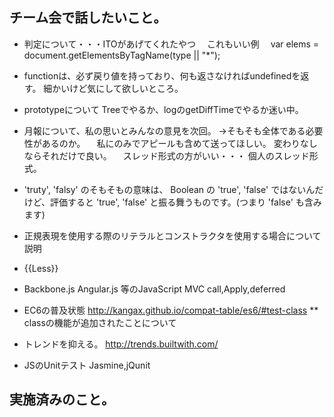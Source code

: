 ## チーム会で話したいこと。
* 判定について・・・ITOがあげてくれたやつ
　これもいい例
　var elems = document.getElementsByTagName(type || "*");
*  functionは、必ず戻り値を持っており、何も返さなければundefinedを返す。
細かいけど気にして欲しいところ。
*  prototypeについて
Treeでやるか、logのgetDiffTimeでやるか迷い中。
* 月報について、私の思いとみんなの意見を次回。
→そもそも全体である必要性があるのか。
　私にのみでアピールも含めて送ってほしい。
 変わりなしならそれだけで良い。
　スレッド形式の方がいい・・・
 個人のスレッド形式。
*  'truty', 'falsy' のそもそもの意味は、 Boolean の 'true', 'false' ではないんだけど、評価すると 'true', 'false' と振る舞うものです。(つまり 'false' も含みます)
*  正規表現を使用する際のリテラルとコンストラクタを使用する場合について説明
* {{Less}}

*  Backbone.js Angular.js 等のJavaScript MVC
call,Apply,deferred

* EC6の普及状態
http://kangax.github.io/compat-table/es6/#test-class
** classの機能が追加されたことについて


* トレンドを抑える。
http://trends.builtwith.com/

* JSのUnitテスト
Jasmine,jQunit

## 実施済みのこと。
